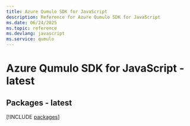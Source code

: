 ```yaml
---
title: Azure Qumulo SDK for JavaScript
description: Reference for Azure Qumulo SDK for JavaScript
ms.date: 06/24/2025
ms.topic: reference
ms.devlang: javascript
ms.service: qumulo
---
```

# Azure Qumulo SDK for JavaScript - latest
## Packages - latest
[!INCLUDE [packages](qumulo-index.md)]